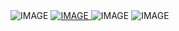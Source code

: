   <picture>
    <source media="(prefers-color-scheme: dark)" srcset="https://github.com/JinseoMyeon/JinseoMyeon/assets/51117451/33ce9274-89a8-4375-b58c-b9a6a39777e8">
    <source media="(prefers-color-scheme: light)" srcset="https://github.com/JinseoMyeon/JinseoMyeon/assets/51117451/c7da01e1-1f6e-451d-b36a-f157011fbd5f">
    <img alt="IMAGE" src="http://LIGHT_IMAGE_URL.svg">
  </picture>
  
  <a href="https://i.ssib.al" target="_blank">
    <picture>
      <source media="(prefers-color-scheme: dark)" srcset="https://github.com/JinseoMyeon/JinseoMyeon/assets/51117451/54861af9-028e-43ec-a295-250b8bb91dc4">
      <source media="(prefers-color-scheme: light)" srcset="https://github.com/JinseoMyeon/JinseoMyeon/assets/51117451/fe3b9c9d-deb5-4202-90ce-f2f4b1d78d35">
      <img alt="IMAGE" src="http://LIGHT_IMAGE_URL.svg">
    </picture>
  </a>

  <picture>
      <source usemap="#info" media="(prefers-color-scheme: dark)" srcset="https://github.com/JinseoMyeon/JinseoMyeon/assets/51117451/35ed7ce9-1361-4c23-ad57-ac033d499ac3">
      <source usemap="#info" media="(prefers-color-scheme: light)" srcset="https://github.com/JinseoMyeon/JinseoMyeon/assets/51117451/5ebd09ea-1e5e-4ed4-987a-ead972e0b3de">
      <img alt="IMAGE" src="http://LIGHT_IMAGE_URL.svg">
  </picture>
  
  <picture>
      <source usemap="#info" media="(prefers-color-scheme: dark)" srcset="https://github.com/JinseoMyeon/JinseoMyeon/assets/51117451/6dc27a6a-70cc-417d-907f-3a2befe91094">
      <source usemap="#info" media="(prefers-color-scheme: light)" srcset="https://github.com/JinseoMyeon/JinseoMyeon/assets/51117451/5dd5c8ea-c455-40c5-b18b-cdc4eb88a07c">
      <img alt="IMAGE" src="http://LIGHT_IMAGE_URL.svg">
  </picture>
